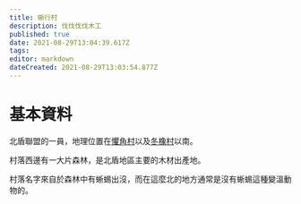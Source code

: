 ```yaml
---
title: 蜥行村
description: 伐伐伐伐木工
published: true
date: 2021-08-29T13:04:39.617Z
tags: 
editor: markdown
dateCreated: 2021-08-29T13:03:54.877Z
---
```


# 基本資料
北盾聯盟的一員，地理位置在[懼角村](/地理/懼角村)以及[冬橡村](/地理/冬橡村)以南。

村落西邊有一大片森林，是北盾地區主要的木材出產地。

村落名字來自於森林中有蜥蜴出沒，而在這麼北的地方通常是沒有蜥蜴這種變溫動物的。


